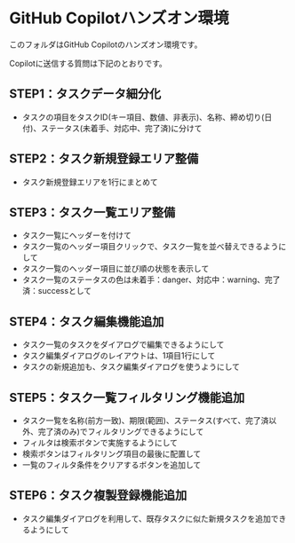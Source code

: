 # GitHub Copilotハンズオン環境

このフォルダはGitHub Copilotのハンズオン環境です。

Copilotに送信する質問は下記のとおりです。

## STEP1：タスクデータ細分化

- タスクの項目をタスクID(キー項目、数値、非表示)、名称、締め切り(日付)、ステータス(未着手、対応中、完了済)に分けて

## STEP2：タスク新規登録エリア整備

- タスク新規登録エリアを1行にまとめて

## STEP3：タスク一覧エリア整備

- タスク一覧にヘッダーを付けて
- タスク一覧のヘッダー項目クリックで、タスク一覧を並べ替えできるようにして
- タスク一覧のヘッダー項目に並び順の状態を表示して
- タスク一覧のステータスの色は未着手：danger、対応中：warning、完了済：successとして

## STEP4：タスク編集機能追加

- タスク一覧のタスクをダイアログで編集できるようにして
- タスク編集ダイアログのレイアウトは、1項目1行にして
- タスクの新規追加も、タスク編集ダイアログを使うようにして

## STEP5：タスク一覧フィルタリング機能追加

- タスク一覧を名称(前方一致)、期限(範囲)、ステータス(すべて、完了済以外、完了済のみ)でフィルタリングできるようにして
- フィルタは検索ボタンで実施するようにして
- 検索ボタンはフィルタリング項目の最後に配置して
- 一覧のフィルタ条件をクリアするボタンを追加して

## STEP6：タスク複製登録機能追加

- タスク編集ダイアログを利用して、既存タスクに似た新規タスクを追加できるようにして

